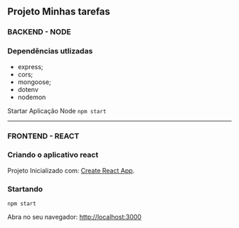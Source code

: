 ## Projeto Minhas tarefas

### BACKEND - NODE

### Dependências utlizadas
- express;
- cors;
- mongoose;
- dotenv
- nodemon

Startar Aplicação Node
`npm start`

--------------------------------------------------------------------------------
### FRONTEND - REACT

### Criando o aplicativo react

Projeto Inicializado com: [Create React App](https://github.com/facebook/create-react-app).

### Startando

`npm start`

Abra no seu navegador: [http://localhost:3000](http://localhost:3000) 

